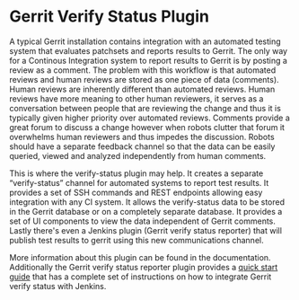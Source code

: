 # Gerrit Verify Status Plugin

A typical Gerrit installation contains integration with an automated
testing system that evaluates patchsets and reports results to Gerrit.
The only way for a Continous Integration system to report results to
Gerrit is by posting a review as a comment. The problem with this
workflow is that automated reviews and human reviews are stored as
one piece of data (comments). Human reviews are inherently different
than automated reviews. Human reviews have more meaning to other human
reviewers, it serves as a conversation between people that are reviewing
the change and thus it is typically given higher priority over automated
reviews. Comments provide a great forum to discuss a change however when
robots clutter that forum it overwhelms human reviewers and thus impedes
the discussion. Robots should have a separate feedback channel so that
the data can be easily queried, viewed and analyzed independently from
human comments.

This is where the verify-status plugin may help. It creates a separate
“verify-status” channel for automated systems to report test results.
It provides a set of SSH commands and REST endpoints allowing easy
integration with any CI system. It allows the verify-status data to be
stored in the Gerrit database or on a completely separate database.
It provides a set of UI components to view the data independent of
Gerrit comments. Lastly there's even a Jenkins plugin (Gerrit verify
status reporter) that will publish test results to gerrit using this
new communications channel.

More information about this plugin can be found in the documentation.
Additionally the Gerrit verify status reporter plugin provides a
[quick start guide] that has a complete set of instructions on
how to integrate Gerrit verify status with Jenkins.

[quick start guide]: https://github.com/jenkinsci/gerrit-verify-status-reporter-plugin

